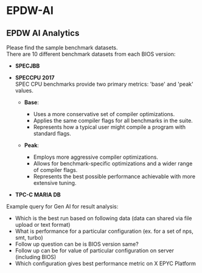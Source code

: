 # EPDW-AI

## EPDW AI Analytics

Please find the sample benchmark datasets.  
There are 10 different benchmark datasets from each BIOS version:

- **SPECJBB**

- **SPECCPU 2017**  
  SPEC CPU benchmarks provide two primary metrics: 'base' and 'peak' values.  

  - **Base**:  
    - Uses a more conservative set of compiler optimizations.  
    - Applies the same compiler flags for all benchmarks in the suite.  
    - Represents how a typical user might compile a program with standard flags.  

  - **Peak**:  
    - Employs more aggressive compiler optimizations.  
    - Allows for benchmark-specific optimizations and a wider range of compiler flags.  
    - Represents the best possible performance achievable with more extensive tuning.
   
- **TPC-C MARIA DB**  

Example query for Gen AI for result analysis:
 
- Which is the best run based on following data (data can shared via file upload or text format)
- What is performance for a particular configuration (ex. for a set of nps, smt, turbo)
- Follow up question can be is BIOS version same?
- Follow up can be for value of particular configuration on server (including BIOS)
- Which configuration gives best performance metric on X EPYC Platform
